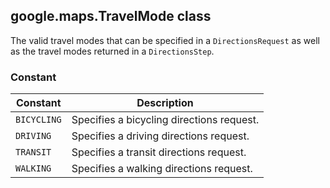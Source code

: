 <h2 id="TravelMode">
google.maps.TravelMode
class
</h2><p>The valid travel modes that can be specified in a <code>DirectionsRequest</code> as well as the travel modes returned in a <code>DirectionsStep</code>.</p><h3 id="devsite_header_113">Constant</h3><table summary="class TravelMode - Constants" width="100%">
<thead>
<tr><th>Constant</th>
<th>Description</th>
</tr></thead>
<tbody>
<tr>
<td><code>BICYCLING</code></td>
<td>Specifies a bicycling directions request.</td>
</tr>
<tr>
<td><code>DRIVING</code></td>
<td>Specifies a driving directions request.</td>
</tr>
<tr>
<td><code>TRANSIT</code></td>
<td>Specifies a transit directions request.</td>
</tr>
<tr>
<td><code>WALKING</code></td>
<td>Specifies a walking directions request.</td>
</tr>
</tbody>
</table>